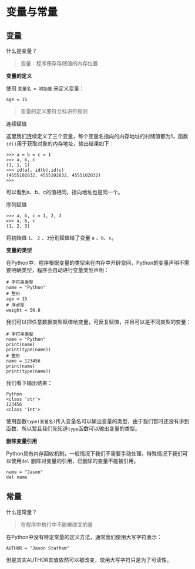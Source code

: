 # 变量与常量

## 变量

什么是变量？

>变量：程序保存存储值的内存位置

**变量的定义**

使用 `变量名 = 初始值` 来定义变量：

```
age = 15
```
> 变量的定义要符合标识符规则

连续赋值

这里我们连续定义了三个变量，每个变量名指向的内存地址的村储值都为1，函数`id()`用于获取对象的内存地址，输出结果如下：

```
>>> a = b = c = 1
>>> a, b, c
(1, 1, 1)
>>> id(a), id(b),id(c)
(4555102832, 4555102832, 4555102832)
>>>

```
可以看到a、b、c的值相同，指向地址也是同一个。

序列赋值

```
>>> a, b, c = 1, 2, 3
>>> a, b, c
(1, 2, 3)

```
将初始值 `1`、 `2` 、`3`分别赋值给了变量 `a` 、`b`、`c`。

**变量的类型**

在Python中，程序根据变量的类型来在内存中开辟空间，Python的变量声明不需要明确类型，程序会自动进行变量类型声明：

```
# 字符串类型
name = "Python"
# 整形
age = 15   
# 浮点型     
weight = 50.8   

```
我们可以把任意数据类型赋值给变量，可反复赋值，并且可以是不同类型的变量：

```
# 字符串类型
name = "Python"
print(name)
print(type(name))
# 整形
name = 123456
print(name)
print(type(name))
```
我们看下输出结果：
```
Python
<class 'str'>
123456
<class 'int'>
```

使用函数`type(变量名)`传入变量名可以输出变量的类型，由于我们暂时还没有讲到函数，所以暂且我们先知道`type`函数可以输出变量的类型。

**删除变量引用**

Python具有内存回收机制，一般情况下我们不需要手动处理，特殊情况下我们可以使用`del` 删除对变量的引用，已删除的变量不能被引用。

```
name = "Jason"
del name
```

## 常量

什么是常量？

> 在程序中执行中不能被改变的量

在Python中没有特定常量的定义方法，通常我们使用大写字符表示：

```
AUTHOR = "Jason Statham"
```
但是其实AUTHOR其值依然可以被改变，使用大写字符只是为了可读性。
